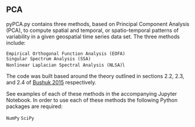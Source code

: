 ## PCA
pyPCA.py contains three methods, based on Principal Component Analysis (PCA), to compute spatial and temporal, or spatio-temporal patterns of variability in a given geospatial time series data set. The three methods include:

`Empirical Orthogonal Function Analysis (EOFA)`\
`Singular Spectrum Analysis (SSA)`\
`Nonlinear Laplacian Spectral Analysis (NLSA)`\

The code was built based around the theory outlined in sections 2.2, 2.3, and 2.4 of [Bushuk 2015](https://search.proquest.com/docview/1711150581?pq-origsite=gscholar&fromopenview=true) respectively.

See examples of each of these methods in the accompanying Jupyter Notebook. In order to use each of these methods the following Python packages are required:

`NumPy`
`SciPy`


